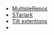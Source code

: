 

- [MultipleRepos](https://docs.tilt.dev/multiple_repos.html)
- [STarlark](https://github.com/bazelbuild/starlark/blob/master/spec.md#string%C2%B7format)
- [Tilt extentions](https://github.com/tilt-dev/tilt-extensions)
- 